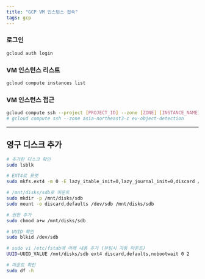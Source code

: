 ```yaml
---
title: "GCP VM 인스턴스 접속"
tags: gcp
---
```


<!--more-->

### 로그인

```sh
gcloud auth login
```

### VM 인스턴스 리스트

```sh
gcloud compute instances list
```

### VM 인스턴스 접근

```sh
gcloud compute ssh --project [PROJECT_ID] --zone [ZONE] [INSTANCE_NAME]
# gcloud compute ssh --zone asia-northeast3-c ev-object-detection
```

---

## 영구 디스크 추가

```sh
# 추가한 디스크 확인
sudo lsblk 

# EXT4로 포맷
sudo mkfs.ext4 -m 0 -E lazy_itable_init=0,lazy_journal_init=0,discard /dev/sdb	

# /mnt/disks/sdb로 마운트
sudo mkdir -p /mnt/disks/sdb
sudo mount -o discard,defaults /dev/sdb /mnt/disks/sdb

# 권한 추가
sudo chmod a+w /mnt/disks/sdb

# UUID 확인
sudo blkid /dev/sdb

# sudo vi /etc/fstab에 아래 내용 추가 (부팅시 자동 마운트)
UUID=UUID_VALUE /mnt/disks/sdb ext4 discard,defaults,nobootwait 0 2

# 마운트 확인
sudo df -h
```
